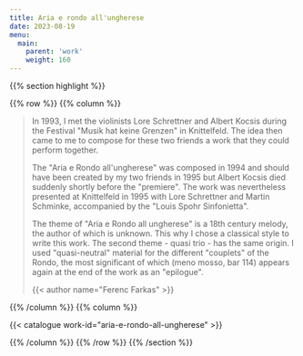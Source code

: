 ```yaml
---
title: Aria e rondo all'ungherese
date: 2023-08-19
menu:
  main:
    parent: 'work'
    weight: 160
---
```


{{% section highlight %}}

{{% row %}}
{{% column %}}

> In 1993, I met the violinists Lore Schrettner and Albert Kocsis during the Festival "Musik hat keine Grenzen" in Knittelfeld. 
> The idea then came to me to compose for these two friends a work that they could perform together. 
>
> The "Aria e Rondo all'ungherese" was composed in 1994 and should have been created by my two friends in 1995 but Albert Kocsis 
> died suddenly shortly before the "premiere". The work was nevertheless presented at Knittelfeld in 1995 with Lore Schrettner 
> and Martin Schminke, accompanied by the "Louis Spohr Sinfonietta".
>
> The theme of "Aria e Rondo all ungherese" is a 18th century melody, the author of which is unknown. This why I chose a 
> classical style to write this work. The second theme - quasi trio - has the same origin. I used "quasi-neutral" material for 
> the different "couplets" of the Rondo, the most significant of which (meno mosso, bar 114) appears again at the end of the work 
> as an "epilogue".
>
> {{< author name="Ferenc Farkas" >}}
> 

{{% /column %}}
{{% column %}}


{{< catalogue work-id="aria-e-rondo-all-ungherese" >}}

{{% /column %}}
{{% /row %}}
{{% /section %}}
